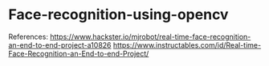# Face-recognition-using-opencv
References:
  https://www.hackster.io/mjrobot/real-time-face-recognition-an-end-to-end-project-a10826
  https://www.instructables.com/id/Real-time-Face-Recognition-an-End-to-end-Project/
